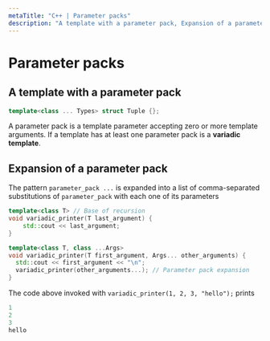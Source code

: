```yaml
---
metaTitle: "C++ | Parameter packs"
description: "A template with a parameter pack, Expansion of a parameter pack"
---
```


# Parameter packs



## A template with a parameter pack


```cpp
template<class ... Types> struct Tuple {};

```

A parameter pack is a template parameter accepting zero or more template arguments. If a template has at least one parameter pack is a **variadic template**.



## Expansion of a parameter pack


The pattern `parameter_pack ...` is expanded into a list of comma-separated substitutions of `parameter_pack` with each one of its parameters

```cpp
template<class T> // Base of recursion
void variadic_printer(T last_argument) {
    std::cout << last_argument;
}

template<class T, class ...Args> 
void variadic_printer(T first_argument, Args... other_arguments) {
  std::cout << first_argument << "\n";
  variadic_printer(other_arguments...); // Parameter pack expansion
}

```

The code above invoked with `variadic_printer(1, 2, 3, "hello");` prints

```cpp
1
2
3
hello

```

